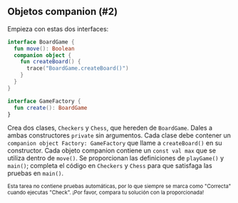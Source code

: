## Objetos companion (#2)

Empieza con estas dos interfaces:

```kotlin
interface BoardGame {
  fun move(): Boolean
  companion object {
    fun createBoard() {
      trace("BoardGame.createBoard()")
    }
  }
}

interface GameFactory {
  fun create(): BoardGame
}
```

Crea dos clases, `Checkers` y `Chess`, que hereden de `BoardGame`. Dales a ambas constructores `private` sin argumentos. Cada clase debe contener un `companion object Factory: GameFactory` que llame a `createBoard()` en su constructor. Cada objeto companion contiene un `const val max` que se utiliza dentro de `move()`. Se proporcionan las definiciones de `playGame()` y `main()`; completa el código en `Checkers` y `Chess` para que satisfaga las pruebas en `main()`.

<sub> Esta tarea no contiene pruebas automáticas, por lo que siempre se marca como "Correcta" cuando ejecutas "Check". ¡Por favor, compara tu solución con la proporcionada! </sub>